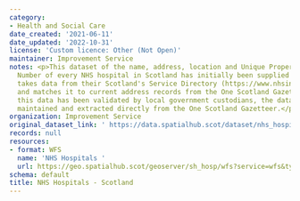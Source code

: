 ```yaml
---
category:
- Health and Social Care
date_created: '2021-06-11'
date_updated: '2022-10-31'
license: 'Custom licence: Other (Not Open)'
maintainer: Improvement Service
notes: <p>This dataset of the name, address, location and Unique Property Reference
  Number of every NHS hospital in Scotland has initially been supplied by NHS24. It
  takes data from their Scotland's Service Directory (https://www.nhsinform.scot/scotlands-service-directory)
  and matches it to current address records from the One Scotland Gazetteer. Once
  this data has been validated by local government custodians, the data will be actively
  maintained and extracted directly from the One Scotland Gazetteer.</p>
organization: Improvement Service
original_dataset_link: ' https://data.spatialhub.scot/dataset/nhs_hospitals-is'
records: null
resources:
- format: WFS
  name: 'NHS Hospitals '
  url: https://geo.spatialhub.scot/geoserver/sh_hosp/wfs?service=wfs&typeName=sh_hosp:pub_hosp
schema: default
title: NHS Hospitals - Scotland
---
```

